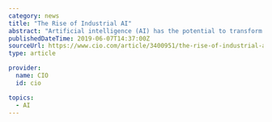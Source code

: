 ```yaml
---
category: news
title: "The Rise of Industrial AI"
abstract: "Artificial intelligence (AI) has the potential to transform the industrial world — a movement that is now under way and gaining momentum with each passing day. Around the world, enterprises are using AI-driven systems to automate and reinvent fundamental ..."
publishedDateTime: 2019-06-07T14:37:00Z
sourceUrl: https://www.cio.com/article/3400951/the-rise-of-industrial-ai.html
type: article

provider:
  name: CIO
  id: cio

topics:
  - AI
---
```

